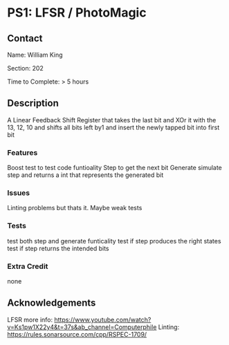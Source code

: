 # PS1: LFSR / PhotoMagic

## Contact
Name: William King

Section: 202

Time to Complete: > 5 hours


## Description
A Linear Feedback Shift Register that takes the last bit and XOr it with the 13, 12, 10 and shifts all bits left by1 and insert the newly tapped bit into first bit

### Features
Boost test to test code funtioality
Step to get the next bit
Generate simulate step and returns a int that represents the generated bit

### Issues
Linting problems but thats it. Maybe weak tests

### Tests
test both step and generate funticality
test if step produces the right states
test if step returns the intended bits

### Extra Credit
none
## Acknowledgements
LFSR more info: https://www.youtube.com/watch?v=Ks1pw1X22y4&t=37s&ab_channel=Computerphile
Linting: https://rules.sonarsource.com/cpp/RSPEC-1709/
